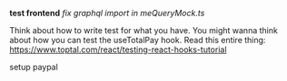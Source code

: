 **test frontend**
_fix graphql import in meQueryMock.ts_

Think about how to write test for what you have.
You might wanna think about how you can test the useTotalPay hook.
Read this entire thing: https://www.toptal.com/react/testing-react-hooks-tutorial

setup paypal
